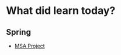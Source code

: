 # What did learn today?


## Spring
- [MSA Project](https://github.com/sylim95/study/tree/main/MSA-Project)
